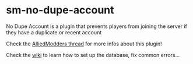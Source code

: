 # sm-no-dupe-account
No Dupe Account is a plugin that prevents players from joining the server if they have a duplicate or recent account

Check the [AlliedModders thread](https://forums.alliedmods.net/showthread.php?t=330779) for more infos about this plugin!

Check the [wiki](https://github.com/azalty/sm-no-dupe-account/wiki) to learn how to set up the database, fix common errors...
